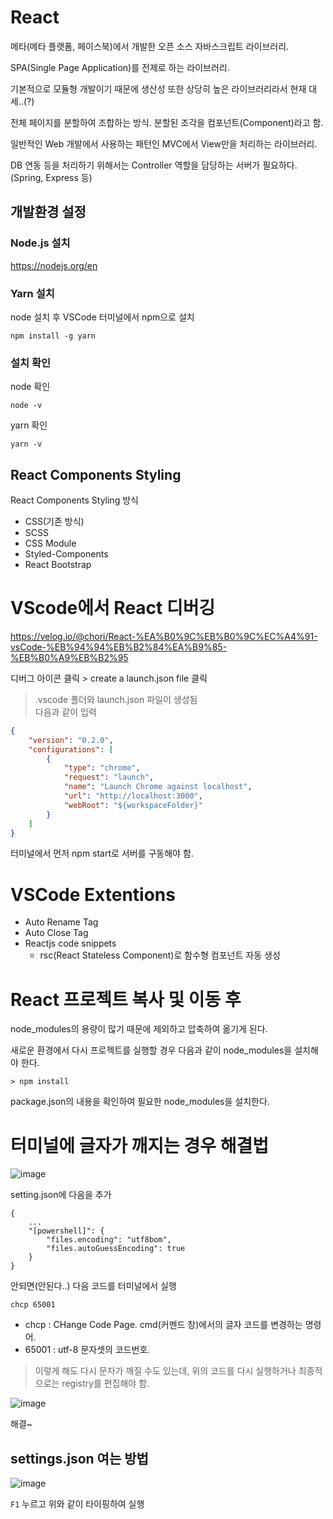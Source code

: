 # React
메타(메타 플랫폼, 페이스북)에서 개발한 오픈 소스 자바스크립트 라이브러리.

SPA(Single Page Application)를 전제로 하는 라이브러리.

기본적으로 모듈형 개발이기 때문에 생산성 또한 상당히 높은 라이브러리라서 현재 대세..(?)

전체 페이지를 분할하여 조합하는 방식. 분할된 조각을 컴포넌트(Component)라고 함.

일반적인 Web 개발에서 사용하는 패턴인 MVC에서 View만을 처리하는 라이브러리.

DB 연동 등을 처리하기 위해서는 Controller 역할을 담당하는 서버가 필요하다.(Spring, Express 등)

## 개발환경 설정
### Node.js 설치
https://nodejs.org/en

### Yarn 설치
node 설치 후 VSCode 터미널에서 npm으로 설치
```
npm install -g yarn
```

### 설치 확인
node 확인
```
node -v
```

yarn 확인
```
yarn -v
```

## React Components Styling
React Components Styling 방식
* CSS(기존 방식)
* SCSS
* CSS Module
* Styled-Components
* React Bootstrap

# VScode에서 React 디버깅

https://velog.io/@chori/React-%EA%B0%9C%EB%B0%9C%EC%A4%91-vsCode-%EB%94%94%EB%B2%84%EA%B9%85-%EB%B0%A9%EB%B2%95

디버그 아이콘 클릭 > create a launch.json file 클릭
> .vscode 폴더와 launch.json 파일이 생성됨<br>
  다음과 같이 입력
```json
{
    "version": "0.2.0",
    "configurations": [
        {
            "type": "chrome",
            "request": "launch",
            "name": "Launch Chrome against localhost",
            "url": "http://localhost:3000",
            "webRoot": "${workspaceFolder}"
        }
    ]
}
```
터미널에서 먼저 npm start로 서버를 구동해야 함.

# VSCode Extentions
* Auto Rename Tag
* Auto Close Tag
* Reactjs code snippets
  * rsc(React Stateless Component)로 함수형 컴포넌트 자동 생성

# React 프로젝트 복사 및 이동 후
node_modules의 용량이 많기 때문에 제외하고 압축하여 옮기게 된다.

새로운 환경에서 다시 프로젝트를 실행할 경우 다음과 같이 node_modules을 설치해야 한다.
```
> npm install
```
package.json의 내용을 확인하여 필요한 node_modules을 설치한다.

# 터미널에 글자가 깨지는 경우 해결법
![image](https://github.com/tiblo/React_edu/assets/34559256/b0da1558-e0ee-48b0-9c72-cf364cc963e1)

setting.json에 다음을 추가
```
{
    ...
    "[powershell]": {
        "files.encoding": "utf8bom",
        "files.autoGuessEncoding": true
    }
}
```

안되면(안된다..) 다음 코드를 터미널에서 실행
```
chcp 65001
```

- chcp : CHange Code Page. cmd(커멘드 창)에서의 글자 코드를 변경하는 명령어.
- 65001 : utf-8 문자셋의 코드번호.

> 이렇게 해도 다시 문자가 깨질 수도 있는데, 위의 코드를 다시 실행하거나 최종적으로는 registry를 편집해야 함.

![image](https://github.com/tiblo/React_edu/assets/34559256/70bcf883-99e9-4850-bb55-acb5943073fd)

해결~

## settings.json 여는 방법
![image](https://github.com/tiblo/React_edu/assets/34559256/8560465f-08b3-4e21-bd32-dd3a553dca2e)

``F1`` 누르고 위와 같이 타이핑하여 실행

